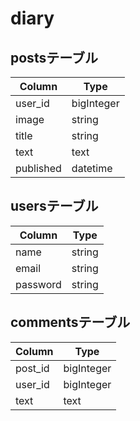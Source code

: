 # diary

## postsテーブル

| Column             | Type        |
| ------------------ | ----------- |
| user_id            | bigInteger  |
| image              | string      |
| title              | string      |
| text               | text        |
| published          | datetime    |



## usersテーブル

| Column             | Type        |
| ------------------ | ----------- |
| name               | string      |
| email              | string      |
| password           | string      |



## commentsテーブル

| Column             | Type        |
| ------------------ | ----------- |
| post_id            | bigInteger  |
| user_id            | bigInteger  |
| text               | text        |
